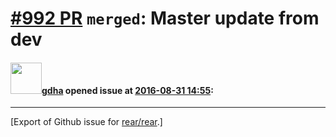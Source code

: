 [\#992 PR](https://github.com/rear/rear/pull/992) `merged`: Master update from dev
==================================================================================

#### <img src="https://avatars.githubusercontent.com/u/888633?u=cdaeb31efcc0048d3619651aa18dd4b76e636b21&v=4" width="50">[gdha](https://github.com/gdha) opened issue at [2016-08-31 14:55](https://github.com/rear/rear/pull/992):

------------------------------------------------------------------------

\[Export of Github issue for
[rear/rear](https://github.com/rear/rear).\]
